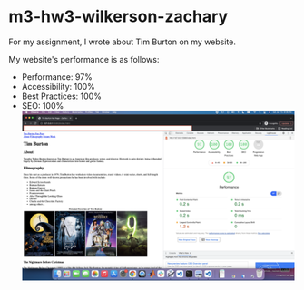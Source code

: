 # m3-hw3-wilkerson-zachary

For my assignment, I wrote about Tim Burton on my website.

My website's performance is as follows:
- Performance: 97%
- Accessibility: 100%
- Best Practices: 100%
- SEO: 100%
![Lighthouse Report](/images/lighthouse_report.png "Lighthouse Report")